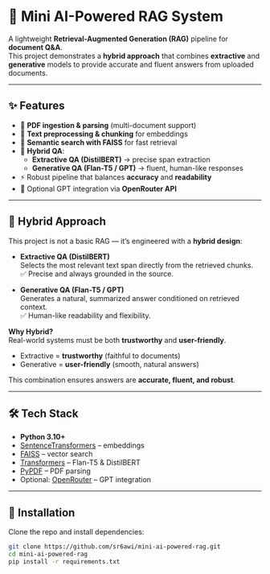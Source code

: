# 🧠 Mini AI-Powered RAG System

A lightweight **Retrieval-Augmented Generation (RAG)** pipeline for **document Q&A**.  
This project demonstrates a **hybrid approach** that combines **extractive** and **generative** models to provide accurate and fluent answers from uploaded documents.  

---

## ✨ Features
- 📄 **PDF ingestion & parsing** (multi-document support)  
- 🧹 **Text preprocessing & chunking** for embeddings  
- 🔎 **Semantic search with FAISS** for fast retrieval  
- 🧩 **Hybrid QA**:  
  - **Extractive QA (DistilBERT)** → precise span extraction  
  - **Generative QA (Flan-T5 / GPT)** → fluent, human-like responses  
- ⚡ Robust pipeline that balances **accuracy** and **readability**  
- 🔐 Optional GPT integration via **OpenRouter API**  

---

## 🧩 Hybrid Approach

This project is not a basic RAG — it’s engineered with a **hybrid design**:

- **Extractive QA (DistilBERT)**  
  Selects the most relevant text span directly from the retrieved chunks.  
  ✅ Precise and always grounded in the source.  

- **Generative QA (Flan-T5 / GPT)**  
  Generates a natural, summarized answer conditioned on retrieved context.  
  ✅ Human-like readability and flexibility.  

**Why Hybrid?**  
Real-world systems must be both **trustworthy** and **user-friendly**.  
- Extractive = **trustworthy** (faithful to documents)  
- Generative = **user-friendly** (smooth, natural answers)  

This combination ensures answers are **accurate, fluent, and robust**.  

---

## 🛠️ Tech Stack
- **Python 3.10+**
- [SentenceTransformers](https://www.sbert.net/) – embeddings
- [FAISS](https://faiss.ai/) – vector search
- [Transformers](https://huggingface.co/transformers/) – Flan-T5 & DistilBERT
- [PyPDF](https://pypi.org/project/pypdf/) – PDF parsing
- Optional: [OpenRouter](https://openrouter.ai) – GPT integration  

---

## 🚀 Installation
Clone the repo and install dependencies:

```bash
git clone https://github.com/sr6awi/mini-ai-powered-rag.git
cd mini-ai-powered-rag
pip install -r requirements.txt
